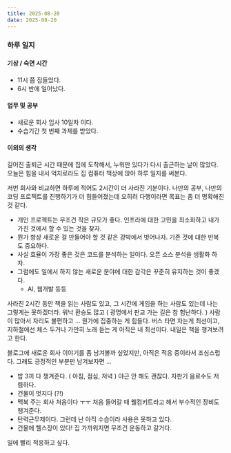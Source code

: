 ```yaml
---
title: 2025-08-20
date: 2025-08-20
---
```


### 하루 일지

#### 기상 / 숙면 시간
- 11시 쯤 잠들었다.
- 6시 반에 일어났다. 

#### 업무 및 공부
- 새로운 회사 입사 10일차 이다.
- 수습기간 첫 번째 과제를 받았다.

#### 이외의 생각
길어진 출퇴근 시간 때문에 집에 도착해서, 누워만 있다가 다시 출근하는 날이 많았다. 
오늘은 힘을 내서 억지로라도 집 컴퓨터 책상에 앉아 하루 일지를 써본다.

저번 회사와 비교하면 하루에 적어도 2시간이 더 사라진 기분이다.
나만의 공부, 나만의 코딩 프로젝트를 진행하기가 더 힘들어졌는데 오히려 다행이라면 목표는 좀 더 명확해진 것 같다.

- 개인 프로젝트는 무조건 작은 규모가 좋다. 인프라에 대한 고민을 최소화하고 내가 가진 것에서 할 수 있는 것을 찾자.
- 뭔가 항상 새로운 걸 만들어야 할 것 같은 강박에서 벗어나자. 기존 것에 대한 반복도 중요하다.
- 사실 효율이 가장 좋은 것은 코드를 분석하는 일이다. 오픈 소스 분석을 생활화 하자.
- 그럼에도 일에서 하지 않는 새로운 분야에 대한 감각은 꾸준히 유지하는 것이 좋겠다.
  - AI, 웹개발 등등

사라진 2시간 동안 책을 읽는 사람도 있고, 그 시간에 게임을 하는 사람도 있는데 나는 그렇게는 못하겠더라.
워낙 환승도 많고 ( 광명에서 판교 가는 길은 참 험난하다. ) 사람이 많아서 자리도 불편하고 ... 뭔가에 집중하는 게 힘들다. 
버스 타면 자는게 최선이고, 지하철에선 체스 두거나 가만히 노래 듣는 게 아직은 내 최선이다.
내일은 책을 챙겨보려고 한다.

블로그에 새로운 회사 이야기를 좀 남겨볼까 싶었지만, 아직은 적응 중이라서 조심스럽다.
그래도 긍정적인 부분만 남겨보자면 ...
- 밥 3끼 다 챙겨준다. ( 아침, 점심, 저녁 ) 야근 안 해도 괜찮다. 자판기 음료수도 저렴하다.
- 건물이 멋지다 (?!)
- 맥북 주는 회사 처음이다 ㅜㅜ 처음 들어갈 때 웰컴키트라고 해서 부수적인 장비도 챙겨준다.
- 탄력근무제이다. 그런데 난 아직 수습이라 사용은 못하고 있다.
- 건물에 헬스장이 있다! 집 가까워지면 무조건 운동하고 갈거다.

일에 빨리 적응하고 싶다.